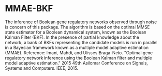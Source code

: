 # MMAE-BKF
The inference of Boolean gene regulatory networks observed through noise is concern of this package. The algorithm is based on the optimal MMSE state estimator for a Boolean dynamical system, known as the Boolean Kalman Filter (BKF). In the presence of partial knowledge about the network, a bank of BKFs representing the candidate models is run in parallel in a Bayesian framework known as a multiple model adaptive estimation (MMAE).  Reference: Imani, Mahdi, and Ulisses Braga-Neto. "Optimal gene regulatory network inference using the Boolean Kalman filter and multiple model adaptive estimation." 2015 49th Asilomar Conference on Signals, Systems and Computers. IEEE, 2015.
